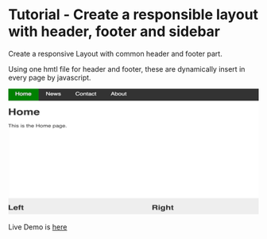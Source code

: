 # Tutorial - Create a responsible layout with header, footer and sidebar

Create a responsive Layout with common header and footer part.

Using one hmtl file for header and footer, these are dynamically insert in every page by javascript.

![Layout](doc/logo.png)

Live Demo is [here](https://coding4beginner.github.io/Tutorial_Create-responsible-layout-with-header-footer-and-sidebar/news.html)